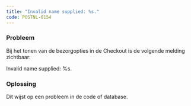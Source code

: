 ```yaml
---
title: "Invalid name supplied: %s."
code: POSTNL-0154
---
```



<p><h3>Probleem</h3></p><p>Bij het tonen van de bezorgopties in de Checkout is de volgende melding zichtbaar:</p><p>Invalid name supplied: %s.</p><p><h3>Oplossing</h3></p><p>Dit wijst op een probleem in de code of database. </p>
